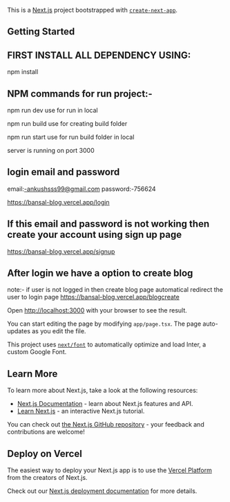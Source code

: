 This is a [Next.js](https://nextjs.org/) project bootstrapped with [`create-next-app`](https://github.com/vercel/next.js/tree/canary/packages/create-next-app).

## Getting Started

## FIRST INSTALL ALL DEPENDENCY USING:
npm install

## NPM commands for run project:-
npm run dev  use for run in local

npm run build use for creating build folder

npm run start use for run build folder in local 

server is running on port 3000  

## login email and password

 email:-ankushsss99@gmail.com
 password:-756624
 
 https://bansal-blog.vercel.app/login

## If this email and password is not working then create your account using sign up page 
https://bansal-blog.vercel.app/signup

## After login we have a option to create blog
  note:- if user is not logged in then create blog page automatical redirect the user to login page 
https://bansal-blog.vercel.app/blogcreate





Open [http://localhost:3000](http://localhost:3000) with your browser to see the result.

You can start editing the page by modifying `app/page.tsx`. The page auto-updates as you edit the file.

This project uses [`next/font`](https://nextjs.org/docs/basic-features/font-optimization) to automatically optimize and load Inter, a custom Google Font.

## Learn More

To learn more about Next.js, take a look at the following resources:

- [Next.js Documentation](https://nextjs.org/docs) - learn about Next.js features and API.
- [Learn Next.js](https://nextjs.org/learn) - an interactive Next.js tutorial.

You can check out [the Next.js GitHub repository](https://github.com/vercel/next.js/) - your feedback and contributions are welcome!

## Deploy on Vercel

The easiest way to deploy your Next.js app is to use the [Vercel Platform](https://vercel.com/new?utm_medium=default-template&filter=next.js&utm_source=create-next-app&utm_campaign=create-next-app-readme) from the creators of Next.js.

Check out our [Next.js deployment documentation](https://nextjs.org/docs/deployment) for more details.

